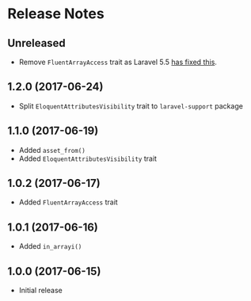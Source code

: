# Release Notes

## Unreleased

- Remove `FluentArrayAccess` trait as Laravel 5.5 [has fixed this](https://github.com/laravel/framework/pull/18403/commits/a604a6f1e4debc1eaee01d61e7e55b4f224b8f1f).

## 1.2.0 (2017-06-24)

- Split `EloquentAttributesVisibility` trait to `laravel-support` package

## 1.1.0 (2017-06-19)

- Added `asset_from()`
- Added `EloquentAttributesVisibility` trait

## 1.0.2 (2017-06-17)

- Added `FluentArrayAccess` trait

## 1.0.1 (2017-06-16)

- Added `in_arrayi()`

## 1.0.0 (2017-06-15)

- Initial release
